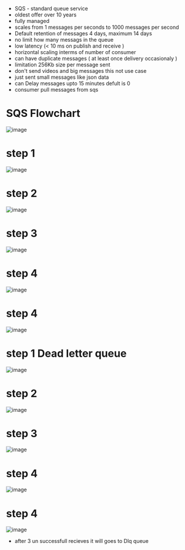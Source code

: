* SQS - standard queue service
* oldest offer over 10 years 
* fully managed
* scales from 1 messages per seconds to 1000 messages per second
* Default retention of messages 4 days, maximum 14 days
*  no limit how many messags in the queue
*  low latency (< 10 ms on publish and receive )
*  horizontal scaling interms of number of consumer
*  can have duplicate messages ( at least once delivery occasionaly ) 
*  limitation 256Kb size per message sent
*  don't send videos and big messages this not use case 
*  just sent small messages like json data
*  can Delay messages upto 15 minutes defult is 0
*  consumer pull messages from sqs

# SQS Flowchart

![image](https://user-images.githubusercontent.com/42309948/149077552-35fa9d9e-d8cf-468d-addb-badac16d0236.png)


# step 1

![image](https://user-images.githubusercontent.com/42309948/149082090-1b6a361b-9ac4-4d77-a886-8215627de765.png)


# step 2

![image](https://user-images.githubusercontent.com/42309948/149082426-df26d016-14a6-453c-b720-847fcb2d83ed.png)

# step 3

![image](https://user-images.githubusercontent.com/42309948/149082778-eed65989-0460-4bd5-a4db-4a2e4f25be34.png)

# step 4

![image](https://user-images.githubusercontent.com/42309948/149083036-7a9e2b0d-e4c3-4d85-b3d8-6c8d5e3bd9ba.png)


# step 4

![image](https://user-images.githubusercontent.com/42309948/149083241-56cfaac2-dff3-459a-a01b-8a9152926541.png)


# step 1 Dead letter queue

![image](https://user-images.githubusercontent.com/42309948/149086786-4cffdc1b-9f78-4b2c-8917-54fc0f6b53fe.png)

# step 2

![image](https://user-images.githubusercontent.com/42309948/149086933-92021a41-1d21-438f-bf2c-82f3a66a6097.png)

# step 3

![image](https://user-images.githubusercontent.com/42309948/149087061-4d799af4-26c7-409a-91b7-5e5c5741875e.png)

# step 4

![image](https://user-images.githubusercontent.com/42309948/149087305-c2736df7-c836-46b2-826e-07282802c761.png)

# step 4

![image](https://user-images.githubusercontent.com/42309948/149087611-d7d57259-49d6-4b55-bc3d-11e82bac2f31.png)

* after 3 un successfull recieves it will goes to Dlq queue















